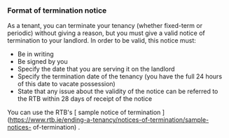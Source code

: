 ###  Format of termination notice

As a tenant, you can terminate your tenancy (whether fixed-term or periodic)
without giving a reason, but you must give a valid notice of termination to
your landlord. In order to be valid, this notice must:

  * Be in writing 
  * Be signed by you 
  * Specify the date that you are serving it on the landlord 
  * Specify the termination date of the tenancy (you have the full 24 hours of this date to vacate possession) 
  * State that any issue about the validity of the notice can be referred to the RTB within 28 days of receipt of the notice 

You can use the RTB's [ sample notice of termination
](https://www.rtb.ie/ending-a-tenancy/notices-of-termination/sample-notices-
of-termination) .
